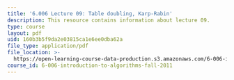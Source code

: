 ```yaml
---
title: '6.006 Lecture 09: Table doubling, Karp-Rabin'
description: This resource contains information about lecture 09.
type: course
layout: pdf
uid: 160b3b5f9da2e03815ca1e6ee0dba62a
file_type: application/pdf
file_location: >-
  https://open-learning-course-data-production.s3.amazonaws.com/6-006-introduction-to-algorithms-fall-2011/160b3b5f9da2e03815ca1e6ee0dba62a_MIT6_006F11_lec09.pdf
course_id: 6-006-introduction-to-algorithms-fall-2011
---
```

